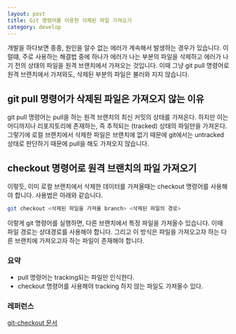 ```yaml
---
layout: post
title: Git 명령어를 이용한 삭제된 파일 가져오기
category: develop
---
```


개발을 하다보면 종종, 원인을 알수 없는 에러가 계속해서 발생하는 경우가 있습니다. 이럴떄, 주로 사용하는 해결법 중에 하나가 에러가 나는 부분의 파일을 삭제하고 에러가 나기 전의 상태의 파일을 원격 브랜치에서 가져오는 것입니다. 이때 그냥 git pull 명령어로 원격 브랜치에서 가져와도, 삭제된 부분의 파일은 불러와 지지 않습니다.

## git pull 명령어가 삭제된 파일은 가져오지 않는 이유

git pull 명령어는 pull을 하는 원격 브랜치의 최신 커밋의 상태를 가져온다. 하지만 이는 어디까지나 리포지토리에 존재하는, 즉 추적되는 (tracked) 상태의 파일만을 가져온다. 그렇기에 로컬 브랜치에서 삭제한 파일은 브랜치에 없기 때문에 git에서는 untracked 상태로 판단하기 때문에 pull을 해도 가져오지 않습니다.

## checkout 명령어로 원격 브랜치의 파일 가져오기

이렇듯, 이미 로컬 브랜치에서 삭제한 데이터를 가져올때는 checkout 명령어를 사용해야 합니다. 사용법은 아래와 같습니다.

```bash
git checkout <삭제된 파일을 가져올 branch> <삭제된 파일의 경로>
```

이렇게 git 명령어를 실행하면, 다른 브랜치에서 특정 파일을 가져올수 있습니다. 이때 파일 경로는 상대경로를 사용해야 합니다. 그리고 이 방식은 파일을 가져오고자 하는 다른 브랜치에 가져오고자 하는 파일이 존재해야 합니다.

### 요약

- pull 명령어는 tracking되는 파일만 인식한다.
- checkout 명령어를 사용해야 tracking 하지 않는 파일도 가져올수 있다.

### 레퍼런스

[git-checkout 문서](https://git-scm.com/docs/git-checkout)
